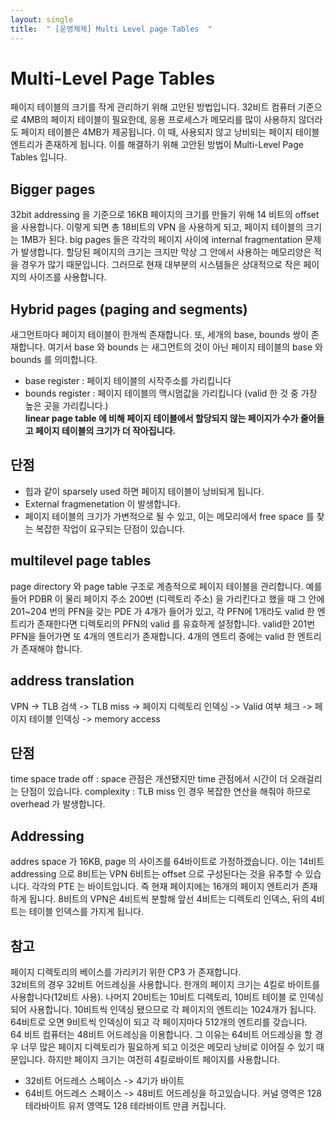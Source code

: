 ```yaml
---
layout: single
title:  " [운영체제] Multi Level page Tables  "
---
```


Multi-Level Page Tables
===
페이지 테이블의 크기를 작게 관리하기 위해 고안된 방법입니다. 32비트 컴퓨터 기준으로 4MB의 페이지 테이블이 필요한데, 응용 프로세스가 메모리를 많이 사용하지 않더라도 페이지 테이블은 4MB가 제공됩니다. 이 때, 사용되지 않고 낭비되는 페이지 테이블 엔트리가 존재하게 됩니다. 이를 해결하기 위해 고안된 방법이 Multi-Level Page Tables 입니다.

Bigger pages
---
32bit addressing 을 기준으로 16KB 페이지의 크기를 만들기 위해 14 비트의 offset 을 사용합니다. 이렇게 되면 총 18비트의 VPN 을 사용하게 되고, 페이지 테이블의 크기는 1MB가 된다. big pages 들은 각각의 페이지 사이에 internal fragmentation 문제가 발생합니다. 할당된 페이지의 크기는 크지만 막상 그 안에서 사용하는 메모리양은 적을 경우가 많기 때문입니다. 그러므로 현재 대부분의 시스템들은 상대적으로 작은 페이지의 사이즈를 사용합니다. 

Hybrid pages (paging and segments)
---
새그먼트마다 페이지 테이블이 한개씩 존재합니다. 또, 세개의 base, bounds 쌍이 존재합니다. 여기서 base 와 bounds 는 새그먼트의 것이 아닌 페이지 테이블의 base 와 bounds 를 의미합니다.    
* base register : 페이지 테이블의 시작주소를 가리킵니다 
* bounds register : 페이지 테이블의 맥시멈값을 가리킵니다 (valid 한 것 중 가장 높은 곳을 가리킵니다.)     
**linear page table 에 비해 페이지 테이블에서 할당되지 않는 페이지가 수가 줄어들고 페이지 테이블의 크기가 더 작아집니다.**

단점
---
* 힙과 같이 sparsely used 하면 페이지 테이블이 낭비되게 됩니다. 
* External fragmenetation 이 발생합니다. 
* 페이지 테이블의 크기가 가변적으로 될 수 있고, 이는 메모리에서 free space 를 찾는 복잡한 작업이 요구되는 단점이 있습니다.


multilevel page tables
---
page directory 와 page table 구조로 계층적으로 페이지 테이블을 관리합니다. 예를들어 PDBR 이 물리 페이지 주소 200번 (디렉토리 주소) 을 가리킨다고 했을 때 그 안에 201~204 번의 PFN을 갖는 PDE 가 4개가 들어가 있고, 각 PFN에 1개라도 valid 한 엔트리가 존재한다면 디렉토리의 PFN의 valid 를 유효하게 설정합니다. valid한 201번 PFN을 들어가면 또 4개의 엔트리가 존재합니다. 4개의 엔트리 중에는 valid 한 엔트리가 존재해야 합니다. 

address translation
---
VPN -> TLB 검색 -> TLB miss -> 페이지 디렉토리 인덱싱 -> Valid 여부 체크 -> 페이지 테이블 인덱싱 -> memory access

단점
---
time space trade off : space 관점은 개션됐지만 time 관점에서 시간이 더 오래걸리는 단점이 있습니다.
complexity : TLB miss 인 경우 복잡한 연산을 해줘야 하므로 overhead 가 발생합니다. 

Addressing
---
addres space 가 16KB, page 의 사이즈를 64바이트로 가정하겠습니다. 이는 14비트 addressing 으로 8비트는 VPN 6비트는 offset 으로 구성된다는 것을 유추할 수 있습니다. 각각의 PTE 는 바이트입니다. 즉 현재 페이지에는 16개의 페이지 엔트리가 존재하게 됩니다. 8비트의 VPN은 4비트씩 분할해 앞선 4비트는 디렉토리 인덱스, 뒤의 4비트는 테이블 인덱스를 가지게 됩니다. 

참고
---
페이지 디렉토리의 베이스를 가리키기 위한 CP3 가 존재합니다.    
32비트의 경우 32비트 어드레싱을 사용합니다. 한개의 페이지 크기는 4킬로 바이트를 사용합니다(12비트 사용). 나머지 20비트는 10비트 디렉토리, 10비트 테이블 로 인덱싱되어 사용합니다. 10비트씩 인덱싱 됐으므로 각 페이지의 엔트리는 1024개가 됩니다. 64비트로 오면 9비트씩 인덱싱이 되고 각 페이지마다 512개의 엔트리를 갖습니다.     
64 비트 컴퓨터는 48비트 어드레싱을 이용합니다. 그 이유는 64비트 어드레싱을 할 경우 너무 많은 페이지 디렉토리가 필요하게 되고 이것은 메모리 낭비로 이어질 수 있기 때문입니다. 하지만 페이지 크기는 여전히 4킬로바이트 페이지를 사용합니다.      
* 32비트 어드레스 스페이스 -> 4기가 바이트
* 64비트 어드레스 스페이스 -> 48비트 어드레싱을 하고있습니다. 커널 영역은 128 테라바이트 유저 영역도 128 테라바이트 만큼 커집니다. 

